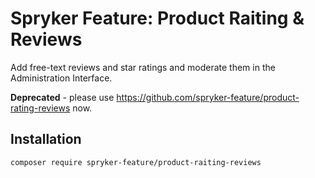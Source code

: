 # Spryker Feature: Product Raiting & Reviews

Add free-text reviews and star ratings and moderate them in the Administration Interface.

**Deprecated** - please use https://github.com/spryker-feature/product-rating-reviews now.

## Installation

```
composer require spryker-feature/product-raiting-reviews
```
